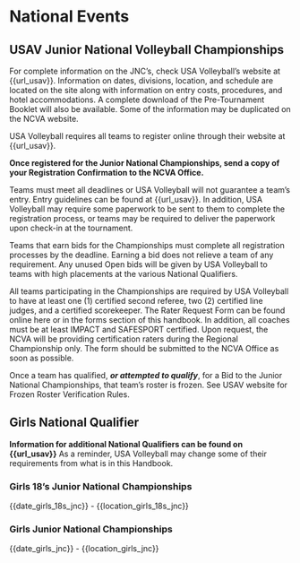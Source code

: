 # **National Events**

## USAV Junior National Volleyball Championships

For complete information on the JNC’s, check USA Volleyball’s website at {{url_usav}}.  Information on dates, divisions, location, and schedule are located on the site along with information on entry costs, procedures, and hotel accommodations.  A complete download of the Pre-Tournament Booklet will also be available.  Some of the information may be duplicated on the NCVA website. 

USA Volleyball requires all teams to register online through their website at {{url_usav}}. 

**Once registered for the Junior National Championships, send a copy of your Registration Confirmation to the NCVA Office.** 

Teams must meet all deadlines or USA Volleyball will not guarantee a team’s entry. Entry guidelines can be found at {{url_usav}}. In addition, USA Volleyball may require some paperwork to be sent to them to complete the registration process, or teams may be required to deliver the paperwork upon check-in at the tournament. 

Teams that earn bids for the Championships must complete all registration processes by the deadline. Earning a bid does not relieve a team of any requirement.  Any unused Open bids will be given by USA Volleyball to teams with high placements at the various National Qualifiers. 

All teams participating in the Championships are required by USA Volleyball to have at least one (1) certified second referee, two (2) certified line judges, and a certified scorekeeper.  The Rater Request Form can be found online here or in the forms section of this handbook.  In addition, all coaches must be at least IMPACT and SAFESPORT certified.  Upon request, the NCVA will be providing certification raters during the Regional Championship only.  The form should be submitted to the NCVA Office as soon as possible.  

Once a team has qualified, ***or attempted to qualify***, for a Bid to the Junior National Championships, that team’s roster is frozen.  See USAV website for Frozen Roster Verification Rules. 

## Girls National Qualifier

**Information for additional National Qualifiers can be found on {{url_usav}}**
As a reminder, USA Volleyball may change some of their requirements from what is in this Handbook. 

<div class="--centered --infocallout --bgblue">

### Girls 18’s Junior National Championships  
{{date_girls_18s_jnc}} - {{location_girls_18s_jnc}}

</div>

<div class="--centered --infocallout --bgblue --mt2">

### Girls Junior National Championships  
{{date_girls_jnc}} - {{location_girls_jnc}}

</div>
